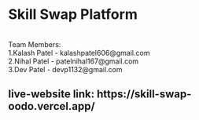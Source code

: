 <h1>Skill Swap Platform</h1><br>
Team Members:<br>
1.Kalash Patel - kalashpatel606@gmail.com<br>
2.Nihal Patel - patelnihal167@gmail.com<br>
3.Dev Patel - devp1132@gmail.com

<h2>live-website link: https://skill-swap-oodo.vercel.app/</h2>